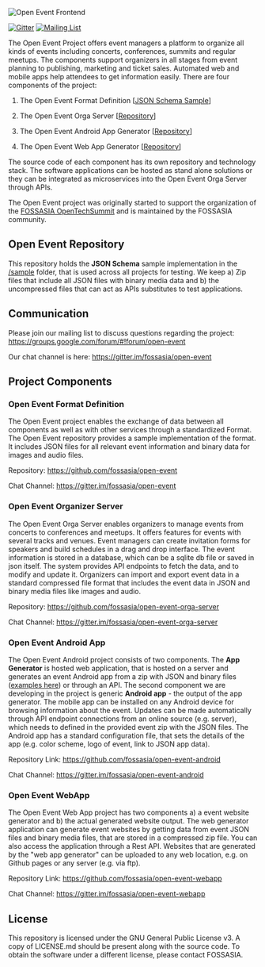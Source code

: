 ![Open Event Frontend](https://storage.googleapis.com/eventyay.com/assets/branding/base_branding.png)

[![Gitter](https://badges.gitter.im/Join%20Chat.svg)](https://gitter.im/fossasia/open-event?utm_source=badge&utm_medium=badge&utm_campaign=pr-badge&utm_content=badge)
[![Mailing List](https://img.shields.io/badge/Mailing%20List-FOSSASIA-blue.svg)](https://groups.google.com/forum/#!forum/open-event)

The Open Event Project offers event managers a platform to organize all kinds of events including concerts, conferences, summits and regular meetups. The components support organizers in all stages from event planning to publishing, marketing and ticket sales. Automated web and mobile apps help attendees to get information easily. There are four components of the project:

1. The Open Event Format Definition [[JSON Schema Sample](/sample/)]

2. The Open Event Orga Server [[Repository](https://github.com/fossasia/open-event-orga-server)]

3. The Open Event Android App Generator [[Repository](https://github.com/fossasia/open-event-android)]

4. The Open Event Web App Generator [[Repository](https://github.com/fossasia/open-event-webapp)]

The source code of each component has its own repository and technology stack. The software applications can be hosted as stand alone solutions or they can be integrated as microservices into the Open Event Orga Server through APIs. 

The Open Event project was originally started to support the organization of the [FOSSASIA OpenTechSummit](http://fossasia.org) and is maintained by the FOSSASIA community.

## Open Event Repository

This repository holds the **JSON Schema** sample implementation in the [/sample](/sample/) folder, that is used across all projects for testing. We keep a) Zip files that include all JSON files with binary media data and b) the uncompressed files that can act as APIs substitutes to test applications.

## Communication

Please join our mailing list to discuss questions regarding the project: https://groups.google.com/forum/#!forum/open-event

Our chat channel is here: https://gitter.im/fossasia/open-event

## Project Components

### Open Event Format Definition

The Open Event project enables the exchange of data between all components as well as with other services through a standardized Format. The Open Event repository provides a sample implementation of the format. It includes JSON files for all relevant event information and binary data for images and audio files.

Repository: https://github.com/fossasia/open-event   

Chat Channel: https://gitter.im/fossasia/open-event

### Open Event Organizer Server

The Open Event Orga Server enables organizers to manage events from concerts to conferences and meetups. It offers features for events with several tracks and venues. Event managers can create invitation forms for speakers and build schedules in a drag and drop interface. The event information is stored in a database, which can be a sqlite db file or saved in json itself. The system provides API endpoints to fetch the data, and to modify and update it. Organizers can import and export event data in a standard compressed file format that includes the event data in JSON and binary media files like images and audio.

Repository: https://github.com/fossasia/open-event-orga-server   

Chat Channel: https://gitter.im/fossasia/open-event-orga-server

### Open Event Android App
 
The Open Event Android project consists of two components. The **App Generator** is hosted web application, that is hosted on a server and generates an event Android app from a zip with JSON and binary files ([examples here](http://github.com/fossasia/open-event)) or through an API. The second component we are developing in the project is generic **Android app** - the output of the app generator. The mobile app can be installed on any Android device for browsing information about the event. Updates can be made automatically through API endpoint connections from an online source (e.g. server), which needs to defined in the provided event zip with the JSON files. The Android app has a standard configuration file, that sets the details of the app (e.g. color scheme, logo of event, link to JSON app data).   

Repository Link: https://github.com/fossasia/open-event-android

Chat Channel: https://gitter.im/fossasia/open-event-android

### Open Event WebApp

The Open Event Web App project has two components a) a event website generator and b) the actual generated website output. The web generator application can generate event websites by getting data from event JSON files and binary media files, that are stored in a compressed zip file. You can also access the application through a Rest API. Websites that are generated by the "web app generator" can be uploaded to any web location, e.g. on Github pages or any server (e.g. via ftp).  

Repository Link: https://github.com/fossasia/open-event-webapp

Chat Channel: https://gitter.im/fossasia/open-event-webapp

## License

This repository is licensed under the GNU General Public License v3. A copy of LICENSE.md should be present along with the source code. To obtain the
software under a different license, please contact FOSSASIA.
